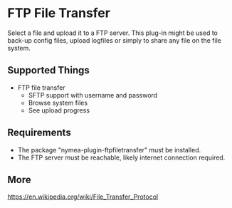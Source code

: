 # FTP File Transfer

Select a file and upload it to a FTP server.
This plug-in might be used to back-up config files,
upload logfiles or simply to share any file on the file system.

## Supported Things

* FTP file transfer
	* SFTP support with username and password
	* Browse system files
	* See upload progress

## Requirements

* The package "nymea-plugin-ftpfiletransfer" must be installed.
* The FTP server must be reachable, likely internet connection required.

## More

https://en.wikipedia.org/wiki/File_Transfer_Protocol
